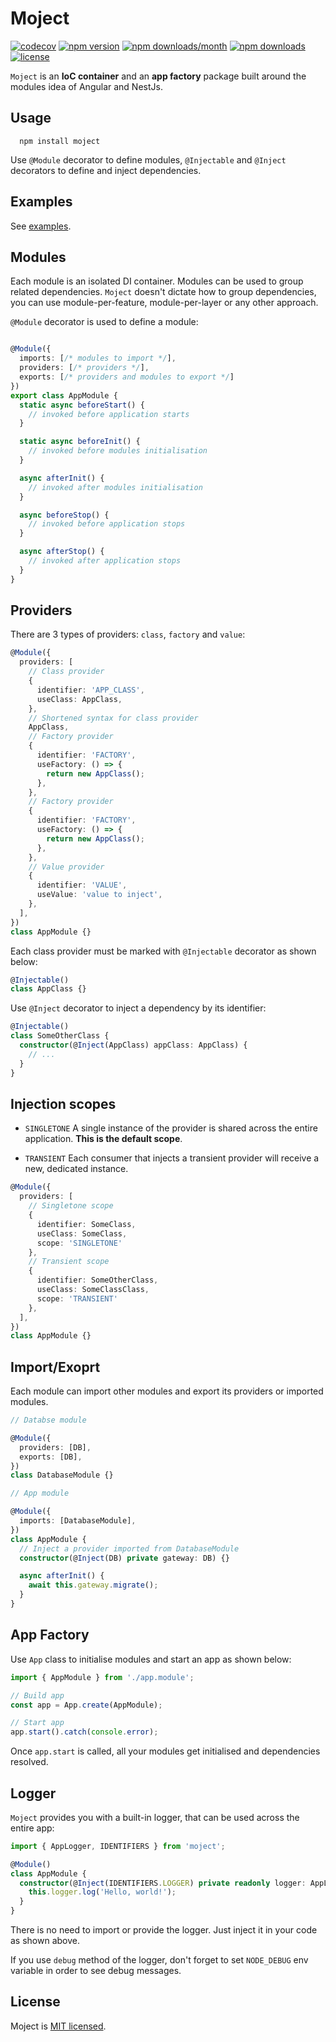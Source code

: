 # Moject

[![codecov](https://codecov.io/gh/lsndr/moject/branch/master/graph/badge.svg?token=N6K19AYFRO)](https://codecov.io/gh/lsndr/moject)
[![npm version](https://badge.fury.io/js/moject.svg)](https://badge.fury.io/js/moject)
[![npm downloads/month](https://img.shields.io/npm/dm/moject.svg)](https://www.npmjs.com/package/moject)
[![npm downloads](https://img.shields.io/npm/dt/moject.svg)](https://www.npmjs.com/package/moject)
[![license](https://img.shields.io/badge/license-MIT-blue.svg)](https://github.com/lsndr/moject/blob/master/LICENSE.md)

`Moject` is an __IoC container__ and an __app factory__ package built around the modules idea of Angular and NestJs. 

## Usage

```
  npm install moject 
```

Use `@Module` decorator to define modules, `@Injectable` and `@Inject` decorators to define and inject dependencies.

## Examples

See [examples](https://github.com/lsndr/moject/tree/master/examples).

## Modules

Each module is an isolated DI container. Modules can be used to group related dependencies. `Moject` doesn't dictate how to group dependencies, you can use module-per-feature, module-per-layer or any other approach. 

`@Module` decorator is used to define a module:

```typescript

@Module({
  imports: [/* modules to import */],
  providers: [/* providers */],
  exports: [/* providers and modules to export */]
})
export class AppModule {
  static async beforeStart() {
    // invoked before application starts
  }

  static async beforeInit() {
    // invoked before modules initialisation
  }

  async afterInit() {
    // invoked after modules initialisation
  }

  async beforeStop() {
    // invoked before application stops
  }

  async afterStop() {
    // invoked after application stops
  }
}
```

## Providers

There are 3 types of providers: `class`, `factory` and `value`:

```typescript
@Module({
  providers: [
    // Class provider
    {
      identifier: 'APP_CLASS',
      useClass: AppClass,
    },
    // Shortened syntax for class provider
    AppClass,
    // Factory provider
    {
      identifier: 'FACTORY',
      useFactory: () => {
        return new AppClass();
      },
    },
    // Factory provider
    {
      identifier: 'FACTORY',
      useFactory: () => {
        return new AppClass();
      },
    },
    // Value provider
    {
      identifier: 'VALUE',
      useValue: 'value to inject',
    },
  ],
})
class AppModule {}
```

Each class provider must be marked with `@Injectable` decorator as shown below:

```typescript
@Injectable()
class AppClass {}
```

Use `@Inject` decorator to inject a dependency by its identifier:

```typescript
@Injectable()
class SomeOtherClass {
  constructor(@Inject(AppClass) appClass: AppClass) {
    // ...
  }
}
```

## Injection scopes

* `SINGLETONE` A single instance of the provider is shared across the entire application. __This is the default scope__.

* `TRANSIENT` Each consumer that injects a transient provider will receive a new, dedicated instance.

```typescript
@Module({
  providers: [
    // Singletone scope
    {
      identifier: SomeClass,
      useClass: SomeClass,
      scope: 'SINGLETONE'
    },
    // Transient scope
    {
      identifier: SomeOtherClass,
      useClass: SomeClassClass,
      scope: 'TRANSIENT'
    },
  ],
})
class AppModule {}
```

## Import/Exoprt

Each module can import other modules and export its providers or imported modules.

```typescript
// Databse module

@Module({
  providers: [DB],
  exports: [DB],
})
class DatabaseModule {}

// App module

@Module({
  imports: [DatabaseModule],
})
class AppModule {
  // Inject a provider imported from DatabaseModule
  constructor(@Inject(DB) private gateway: DB) {}

  async afterInit() {
    await this.gateway.migrate();
  }
}
```

## App Factory

Use `App` class to initialise modules and start an app as shown below:

```typescript
import { AppModule } from './app.module';

// Build app
const app = App.create(AppModule);

// Start app
app.start().catch(console.error);
```

Once `app.start` is called, all your modules get initialised and dependencies resolved.

## Logger

`Moject` provides you with a built-in logger, that can be used across the entire app:

```typescript
import { AppLogger, IDENTIFIERS } from 'moject';

@Module()
class AppModule {
  constructor(@Inject(IDENTIFIERS.LOGGER) private readonly logger: AppLogger) {
    this.logger.log('Hello, world!');
  }
}
```

There is no need to import or provide the logger. Just inject it in your code as shown above.

If you use `debug` method of the logger, don't forget to set `NODE_DEBUG` env variable in order to see debug messages.

## License

Moject is [MIT licensed](LICENSE.md).
